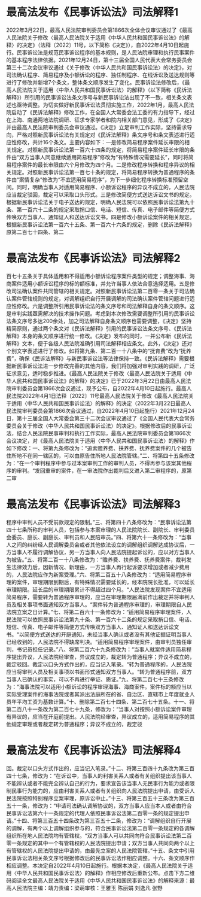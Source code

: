# 最高法发布《民事诉讼法》司法解释1

2022年3月22日，最高人民法院审判委员会第1866次全体会议审议通过了《最高人民法院关于修改〈最高人民法院关于适用《中华人民共和国民事诉讼法》的解释〉的决定》（法释〔2022〕11号，以下简称《决定》），自2022年4月10日起施行。民事诉讼法是规范民事诉讼程序的基本规则，是人民法院审理和执行民事案件的基本程序法律依据。2021年12月24日，第十三届全国人民代表大会常务委员会第三十二次会议审议通过《关于修改〈中华人民共和国民事诉讼法〉的决定》，对司法确认程序、简易程序及小额诉讼的程序、独任制程序、在线诉讼及送达规则等进行了修改并新增7个条文，整体条文顺序发生了变化。民事诉讼法修改后，《最高人民法院关于适用〈中华人民共和国民事诉讼法〉的解释》（以下简称《民诉法解释》）所引用的民事诉讼法条文序号与新民事诉讼法出现了不一致，相关条文表述也亟待调整。为切实做好新民事诉讼法贯彻实施工作，2022年1月，最高人民法院启动了《民诉法解释》修改工作，在全国人大常委会法工委的有力指导下，经过在上海、南通两地法院调研、征求专家学者和院内相关部门意见，形成了《决定》并由最高人民法院审判委员会审议通过。《决定》立足审判工作实际，坚持需求导向，严格对照新民事诉讼法有关规定对《民诉法解释》条文序号和条文表述进行适应性修改，共计16个条文。主要内容如下：一是修改简易程序案件延长审限的相关规定。对照新民事诉讼法第一百六十四条的规定，将简易程序案件延长审限的条件由“双方当事人同意继续适用简易程序”修改为“有特殊情况需要延长”，同时将简易程序案件的最长审限由六个月修改为四个月。二是修改程序转换和程序异议的相关规定。对照新民事诉讼法第一百七十条的规定，将简易程序转换为普通程序的条件由“案情复杂”修改为“不宜适用简易程序”，为下一步细化程序转换标准预留空间。同时，明确当事人对适用简易程序、小额诉讼程序的异议不成立的，人民法院应当裁定驳回，裁定可以采取口头形式。三是修改简便方式送达诉讼文书的规定。根据新民事诉讼法关于电子送达的规定，明确人民法院可以依照民事诉讼法第九十条、第一百六十二条的规定采取捎口信、电话、短信、传真、电子邮件等简便方式传唤双方当事人、通知证人和送达诉讼文书。四是修改小额诉讼案件的相关规定。根据新民事诉讼法第一百六十五条、第一百六十六条的规定，删除《民诉法解释》原第二百七十四条、第二

# 最高法发布《民事诉讼法》司法解释2

百七十五条关于具体适用和不得适用小额诉讼程序案件类型的规定；调整海事、海商案件适用小额诉讼程序的标的额标准，并允许当事人依法合意选择适用。五是修改司法确认案件共同管辖的相关规定。对照新民事诉讼法第二百零一条关于司法确认案件管辖规则的规定，对调解组织自行开展调解的司法确认案件管辖问题进行适应性修改。六是调整所引用民事诉讼法的条文序号和司法解释自身的条文顺序。这是审判实践亟需解决的技术操作问题。考虑到本次修改需要调整所引用的民事诉讼法条文序号多达200余处，加之司法解释自身条文顺序也需要调整，《决定》坚持精简原则，通过两个条文对《民诉法解释》引用的民事诉讼法条文序号、《民诉法解释》本身的条文顺序进行统一修改。《决定》发布的同时，一并公布新《民诉法解释》文本，便于各级人民法院准确引用司法解释相应条文。此外，《决定》还对个别文字表述进行了修改。如将第九条、第二百一十八条中的“抚育费”改为“抚养费”，确保《民诉法解释》与新民事诉讼法等法律保持一致。《民诉法解释》需要根据新民事诉讼法进一步修改完善的其他内容，我们将加强对审判实践的调研，广泛征求意见，适时稳步推进。《最高人民法院关于修改〈最高人民法院关于适用《中华人民共和国民事诉讼法》的解释〉的决定》已于2022年3月22日由最高人民法院审判委员会第1866次会议通过，现予公布，自2022年4月10日起施行。最高人民法院2022年4月1日法释〔2022〕11号最高人民法院关于修改《最高人民法院关于适用〈中华人民共和国民事诉讼法〉的解释》的决定（2022年3月22日最高人民法院审判委员会第1866次会议通过，自2022年4月10日起施行）2021年12月24日，第十三届全国人大常委会第三十二次会议审议通过了《全国人民代表大会常务委员会关于修改〈中华人民共和国民事诉讼法〉的决定》。根据修改后的民事诉讼法，结合人民法院民事审判和执行工作实际，最高人民法院审判委员会第1866次会议决定，对《最高人民法院关于适用〈中华人民共和国民事诉讼法〉的解释》作如下修改：一、将第九条修改为：“追索赡养费、扶养费、抚养费案件的几个被告住所地不在同一辖区的，可以由原告住所地人民法院管辖。”二、将第四十五条修改为：“在一个审判程序中参与过本案审判工作的审判人员，不得再参与该案其他程序的审判。“发回重审的案件，在一审法院作出裁判后又进入第二审程序的，原第二审

# 最高法发布《民事诉讼法》司法解释3

程序中审判人员不受前款规定的限制。”三、将第四十八条修改为：“民事诉讼法第四十七条所称的审判人员，包括参与本案审理的人民法院院长、副院长、审判委员会委员、庭长、副庭长、审判员和人民陪审员。”四、将第六十一条修改为：“当事人之间的纠纷经人民调解委员会或者其他依法设立的调解组织调解达成协议后，一方当事人不履行调解协议，另一方当事人向人民法院提起诉讼的，应以对方当事人为被告。”五、将第二百一十八条修改为：“赡养费、扶养费、抚养费案件，裁判发生法律效力后，因新情况、新理由，一方当事人再行起诉要求增加或者减少费用的，人民法院应作为新案受理。”六、将第二百五十八条修改为：“适用简易程序审理的案件，审理期限到期后，有特殊情况需要延长的，经本院院长批准，可以延长审理期限。延长后的审理期限累计不得超过四个月。“人民法院发现案件不宜适用简易程序，需要转为普通程序审理的，应当在审理期限届满前作出裁定并将审判人员及相关事项书面通知双方当事人。“案件转为普通程序审理的，审理期限自人民法院立案之日计算。”七、将第二百六十一条修改为：“适用简易程序审理案件，人民法院可以依照民事诉讼法第九十条、第一百六十二条的规定采取捎口信、电话、短信、传真、电子邮件等简便方式传唤双方当事人、通知证人和送达诉讼文书。“以简便方式送达的开庭通知，未经当事人确认或者没有其他证据证明当事人已经收到的，人民法院不得缺席判决。“适用简易程序审理案件，由审判员独任审判，书记员担任记录。”八、将第二百六十九条修改为：“当事人就案件适用简易程序提出异议，人民法院经审查，异议成立的，裁定转为普通程序；异议不成立的，裁定驳回。裁定以口头方式作出的，应当记入笔录。“转为普通程序的，人民法院应当将审判人员及相关事项以书面形式通知双方当事人。“转为普通程序前，双方当事人已确认的事实，可以不再进行举证、质证。”九、将第二百七十三条修改为：“海事法院可以适用小额诉讼的程序审理海事、海商案件。案件标的额应当以实际受理案件的海事法院或者其派出法庭所在的省、自治区、直辖市上年度就业人员年平均工资为基数计算。”十、删除第二百七十四条、第二百七十五条。十一、将第二百八十一条改为第二百七十九条，修改为：“当事人对按照小额诉讼案件审理有异议的，应当在开庭前提出。人民法院经审查，异议成立的，适用简易程序的其他规定审理或者裁定转为普通程序；异议不成立的，裁定驳

# 最高法发布《民事诉讼法》司法解释4

回。裁定以口头方式作出的，应当记入笔录。”十二、将第三百四十九条改为第三百四十七条，修改为：“在诉讼中，当事人的利害关系人或者有关组织提出该当事人不能辨认或者不能完全辨认自己的行为，要求宣告该当事人无民事行为能力或者限制民事行为能力的，应由利害关系人或者有关组织向人民法院提出申请，由受诉人民法院按照特别程序立案审理，原诉讼中止。”十三、将第三百五十三条改为第三百五十一条，修改为：“申请司法确认调解协议的，双方当事人应当本人或者由符合民事诉讼法第六十一条规定的代理人依照民事诉讼法第二百零一条的规定提出申请。”十四、将第三百五十四条改为第三百五十二条，修改为：“调解组织自行开展的调解，有两个以上调解组织参与的，符合民事诉讼法第二百零一条规定的各调解组织所在地人民法院均有管辖权。“双方当事人可以共同向符合民事诉讼法第二百零一条规定的其中一个有管辖权的人民法院提出申请；双方当事人共同向两个以上有管辖权的人民法院提出申请的，由最先立案的人民法院管辖。”十五、条文中引用民事诉讼法相关条文序号根据修改后的民事诉讼法作相应调整。十六、条文顺序作相应调整。本决定自2022年4月10日起施行。根据本决定，《最高人民法院关于适用〈中华人民共和国民事诉讼法〉的解释》作相应修改后重新公布。点击下方二维码阅读全文最高人民法院关于适用《中华人民共和国民事诉讼法》的解释来源：最高人民法院主编：靖力责编：梁萌审核：王雅玉 陈丽娟 刘逸凡 张野

